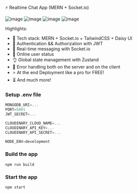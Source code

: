 ⚡ Realtime Chat App (MERN + Socket.io)




![image](https://github.com/user-attachments/assets/cb8f8e89-2b44-45d7-ab99-06b8e4f72938)
![image](https://github.com/user-attachments/assets/3a8786d8-575c-4000-bfcf-3c2d518edf7c)
![image](https://github.com/user-attachments/assets/4fef8985-d967-4eae-89ae-a0f307126ecf)
![image](https://github.com/user-attachments/assets/cd8f4372-9b61-46dc-a986-8128c1a30f68)





Highlights:

- 🌟 Tech stack: MERN + Socket.io + TailwindCSS + Daisy UI
- 🎃 Authentication && Authorization with JWT
- 👾 Real-time messaging with Socket.io
- 🚀 Online user status
- 👌 Global state management with Zustand
- 🐞 Error handling both on the server and on the client
- ⭐ At the end Deployment like a pro for FREE!
- ⏳ And much more!

### Setup .env file

```js
MONGODB_URI=...
PORT=5001
JWT_SECRET=...

CLOUDINARY_CLOUD_NAME=...
CLOUDINARY_API_KEY=...
CLOUDINARY_API_SECRET=...

NODE_ENV=development
```

### Build the app

```shell
npm run build
```

### Start the app

```shell
npm start
```

